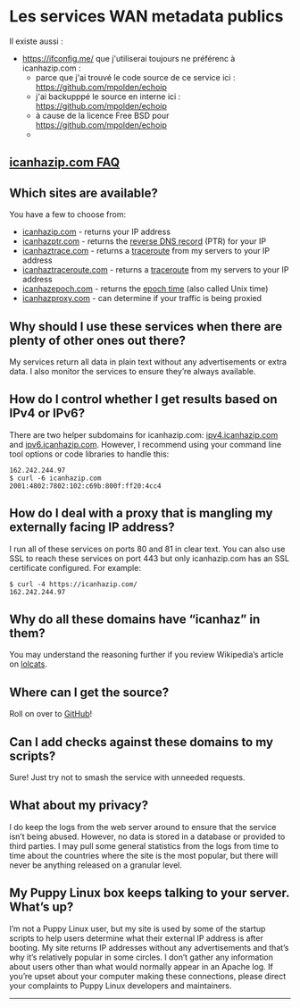 
# Les services WAN metadata publics

Il existe aussi :

* https://ifconfig.me/  que j'utiliserai toujours ne préférenc à icanhazip.com :
  * parce que j'ai trouvé le code source de ce service ici : https://github.com/mpolden/echoip
  * j'ai backupppé le source en interne ici : https://github.com/mpolden/echoip
  * à cause de la licence Free BSD pour https://github.com/mpolden/echoip
  *



<main class="post"><div class="post-info"><p></p></div><article><h2 class="post-title"><a href="https://major.io/icanhazip-com-faq/">icanhazip.com FAQ</a></h2><div class="post-content"><h2 id="which-sites-are-available">Which sites are available?</h2><p>You have a few to choose from:</p><ul><li><a href="http://icanhazip.com">icanhazip.com</a> - returns your IP address</li><li><a href="http://icanhazptr.com">icanhazptr.com</a> - returns the <a href="https://en.wikipedia.org/wiki/Reverse_DNS_lookup">reverse DNS record</a> (PTR) for your IP</li><li><a href="http://icanhaztrace.com">icanhaztrace.com</a> - returns a <a href="https://en.wikipedia.org/wiki/Traceroute">traceroute</a> from my servers to your IP address</li><li><a href="http://icanhaztraceroute.com">icanhaztraceroute.com</a> - returns a <a href="https://en.wikipedia.org/wiki/Traceroute">traceroute</a> from my servers to your IP address</li><li><a href="http://icanhazepoch.com">icanhazepoch.com</a> - returns the <a href="https://en.wikipedia.org/wiki/Unix_time">epoch time</a> (also called Unix time)</li><li><a href="http://icanhazproxy.com">icanhazproxy.com</a> - can determine if your traffic is being proxied</li></ul><h2 id="why-should-i-use-these-services-when-there-are-plenty-of-other-ones-out-there">Why should I use these services when there are plenty of other ones out there?</h2><p>My services return all data in plain text without any advertisements or extra data. I also monitor the services to ensure they’re always available.</p><h2 id="how-do-i-control-whether-i-get-results-based-on-ipv4-or-ipv6">How do I control whether I get results based on IPv4 or IPv6?</h2><p>There are two helper subdomains for icanhazip.com: <a href="http://ipv4.icanhazip.com">ipv4.icanhazip.com</a> and <a href="http://ipv6.icanhazip.com">ipv6.icanhazip.com</a>. However, I recommend using your command line tool options or code libraries to handle this:</p><pre class=" language-none"><code class="language-$ language-none" data-lang="$">162.242.244.97
$ curl -6 icanhazip.com
2001:4802:7802:102:c69b:800f:ff20:4cc4
</code></pre><h2 id="how-do-i-deal-with-a-proxy-that-is-mangling-my-externally-facing-ip-address">How do I deal with a proxy that is mangling my externally facing IP address?</h2><p>I run all of these services on ports 80 and 81 in clear text. You can also use SSL to reach these services on port 443 but only icanhazip.com has an SSL certificate configured. For example:</p><pre><code>$ curl -4 https://icanhazip.com/
162.242.244.97
</code></pre><h2 id="why-do-all-these-domains-have-icanhaz-in-them">Why do all these domains have “icanhaz” in them?</h2><p>You may understand the reasoning further if you review Wikipedia’s article on <a href="http://en.wikipedia.org/wiki/Lolcat">lolcats</a>.</p><h2 id="where-can-i-get-the-source">Where can I get the source?</h2><p>Roll on over to <a href="https://github.com/major/icanhaz">GitHub</a>!</p><h2 id="can-i-add-checks-against-these-domains-to-my-scripts">Can I add checks against these domains to my scripts?</h2><p>Sure! Just try not to smash the service with unneeded requests.</p><h2 id="what-about-my-privacy">What about my privacy?</h2><p>I do keep the logs from the web server around to ensure that the service isn’t being abused. However, no data is stored in a database or provided to third parties. I may pull some general statistics from the logs from time to time about the countries where the site is the most popular, but there will never be anything released on a granular level.</p><h2 id="my-puppy-linux-box-keeps-talking-to-your-server-whats-up">My Puppy Linux box keeps talking to your server. What’s up?</h2><p>I’m not a Puppy Linux user, but my site is used by some of the startup scripts to help users determine what their external IP address is after booting. My site returns IP addresses without any advertisements and that’s why it’s relatively popular in some circles. I don’t gather any information about users other than what would normally appear in an Apache log. If you’re upset about your computer making these connections, please direct your complaints to Puppy Linux developers and maintainers.</p></div></article><hr><div class="post-info"></div></main>
